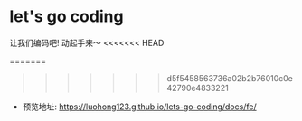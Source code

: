 # let's go coding

让我们编码吧! 动起手来～
<<<<<<< HEAD

=======
>>>>>>> d5f5458563736a02b2b76010c0e42790e4833221
- 预览地址: https://luohong123.github.io/lets-go-coding/docs/fe/
